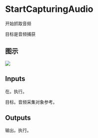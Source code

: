 # StartCapturingAudio

开始抓取音频

目标是音频捕获

## 图示

![]($-20221218-18083906.png)

## Inputs

在。执行。

目标。音频采集对象参考。 

## Outputs

输出。执行。

